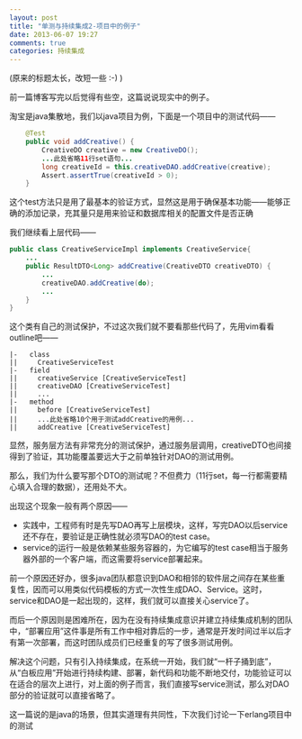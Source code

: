 ```yaml
---
layout: post
title: "单测与持续集成2-项目中的例子"
date: 2013-06-07 19:27
comments: true
categories: 持续集成
---
```

(原来的标题太长，改短一些 :-) )

前一篇博客写完以后觉得有些空，这篇说说现实中的例子。

淘宝是java集散地，我们以java项目为例，下面是一个项目中的测试代码——

```java
    @Test             
    public void addCreative() {
        CreativeDO creative = new CreativeDO();
        ...此处省略11行set语句...
        long creativeId = this.creativeDAO.addCreative(creative);
        Assert.assertTrue(creativeId > 0);
    }
```

这个test方法只是用了最基本的验证方式，显然这是用于确保基本功能——能够正确的添加记录，充其量只是用来验证和数据库相关的配置文件是否正确

我们继续看上层代码——
```java
public class CreativeServiceImpl implements CreativeService{
    ...
    public ResultDTO<Long> addCreative(CreativeDTO creativeDTO) {
        ...
        creativeDAO.addCreative(do);
        ...
    }
}
```
这个类有自己的测试保护，不过这次我们就不要看那些代码了，先用vim看看outline吧——
```   
|-   class          
||     CreativeServiceTest  
|-   field
||     creativeService [CreativeServiceTest]
||     creativeDAO [CreativeServiceTest]
||     ...
|-   method 
||     before [CreativeServiceTest]
||     ...此处省略10个用于测试addCreative的用例...
||     addCreative [CreativeServiceTest]
```
显然，服务层方法有非常充分的测试保护，通过服务层调用，creativeDTO也间接得到了验证，其功能覆盖要远大于之前单独针对DAO的测试用例。

那么，我们为什么要写那个DTO的测试呢？不但费力（11行set，每一行都需要精心填入合理的数据），还用处不大。

出现这个现象一般有两个原因——  
* 实践中，工程师有时是先写DAO再写上层模块，这样，写完DAO以后service还不存在，要验证是正确性就必须写DAO的test case。
* service的运行一般是依赖某些服务容器的，为它编写的test case相当于服务器外部的一个客户端，而这需要将service部署起来。

前一个原因还好办，很多java团队都意识到DAO和相邻的软件层之间存在某些重复性，因而可以用类似代码模板的方式一次性生成DAO、Service。这时，service和DAO是一起出现的，这样，我们就可以直接关心service了。

而后一个原因则是困难所在，因为在没有持续集成意识并建立持续集成机制的团队中，“部署应用”这件事是所有工作中相对靠后的一步，通常是开发时间过半以后才有第一次部署，而这时团队成员们已经重复的写了很多测试用例。

解决这个问题，只有引入持续集成，在系统一开始，我们就“一杆子捅到底”，从“白板应用”开始进行持续构建、部署，新代码和功能不断地交付，功能验证可以在适合的层次上进行，对上面的例子而言，我们直接写service测试，那么对DAO部分的验证就可以直接省略了。

这一篇说的是java的场景，但其实道理有共同性，下次我们讨论一下erlang项目中的测试
